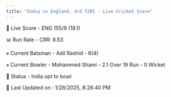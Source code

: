 ```yaml
---
title: "India vs England, 3rd T20I - Live Cricket Score"
---
```


🔴 Live Score - ENG 155/9 (18.1)  

📊 Run Rate - CRR: 8.53  

✊ Current Batsman - Adil Rashid - 6(4)  

✊ Current Bowler - Mohammed Shami - 2.1 Over 19 Run - 0 Wicket  

📑 Status - India opt to bowl

📝 Last Updated on : 1/28/2025, 8:28:40 PM  

